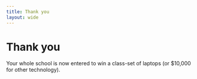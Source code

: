 ```yaml
---
title: Thank you
layout: wide
---
```


# Thank you

Your whole school is now entered to win a class-set of laptops (or $10,000 for other technology).

